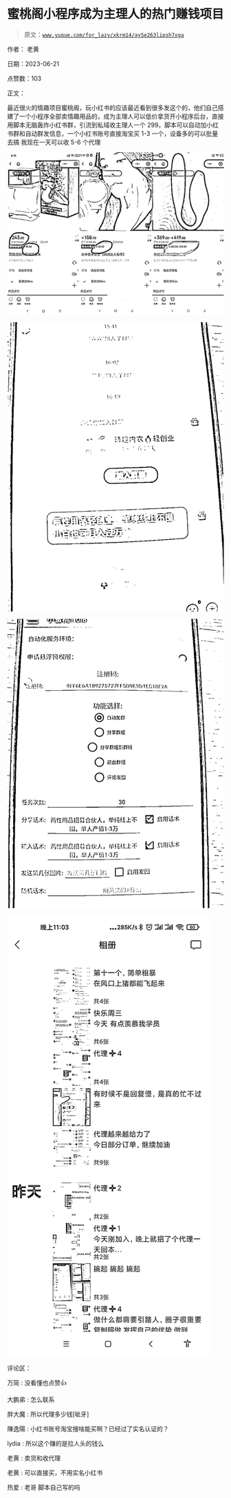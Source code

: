 # 蜜桃阁小程序成为主理人的热门赚钱项目

> 原文：[`www.yuque.com/for_lazy/xkrm14/ay5e263lipsh7xga`](https://www.yuque.com/for_lazy/xkrm14/ay5e263lipsh7xga)

作者： 老黄

日期：2023-06-21

点赞数：103

正文：

最近很火的情趣项目蜜桃阁，玩小红书的应该最近看到很多发这个的，他们自己搭建了一个小程序全部卖情趣用品的，成为主理人可以低价拿货开小程序后台，直接用脚本无脑轰炸小红书群，引流到私域收主理人一个 299，脚本可以自动加小红书群和自动群发信息，一个小红书账号直接淘宝买 1-3 一个，设备多的可以批量去搞 我现在一天可以收 5-6 个代理

![](img/727312b63501e88bad77cb2f2a138165.png)  

![](img/5cd4338859551fe24e076b277e756a78.png)  

![](img/e87585ea8e44f521b0f2813c0231d137.png)  

![](img/7d5272fd03ef69e7c12e8e5ce4b48cda.png)  

评论区：

万简 : 没看懂也点赞👍

大鹏弟 : 怎么联系

胖大魔 : 所以代理多少钱[呲牙]

陳逸陽 : 小红书账号淘宝搜啥能买啊？已经过了实名认证的？

lydia : 所以这个赚的是拉人头的钱么

老黄 : 卖货和收代理

老黄 : 可以直接买，不用实名小红书

热爱 : 老哥 脚本自己写的吗

